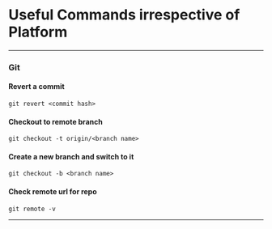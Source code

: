 # Useful Commands irrespective of Platform

------------------------------------------------------------------------------------------------------------------------------------------
### Git
#### Revert a commit
`git revert <commit hash>`

#### Checkout to remote branch
`git checkout -t origin/<branch name>`

#### Create a new branch and switch to it
`git checkout -b <branch name>`

#### Check remote url for repo
`git remote -v`

------------------------------------------------------------------------------------------------------------------------------------------
